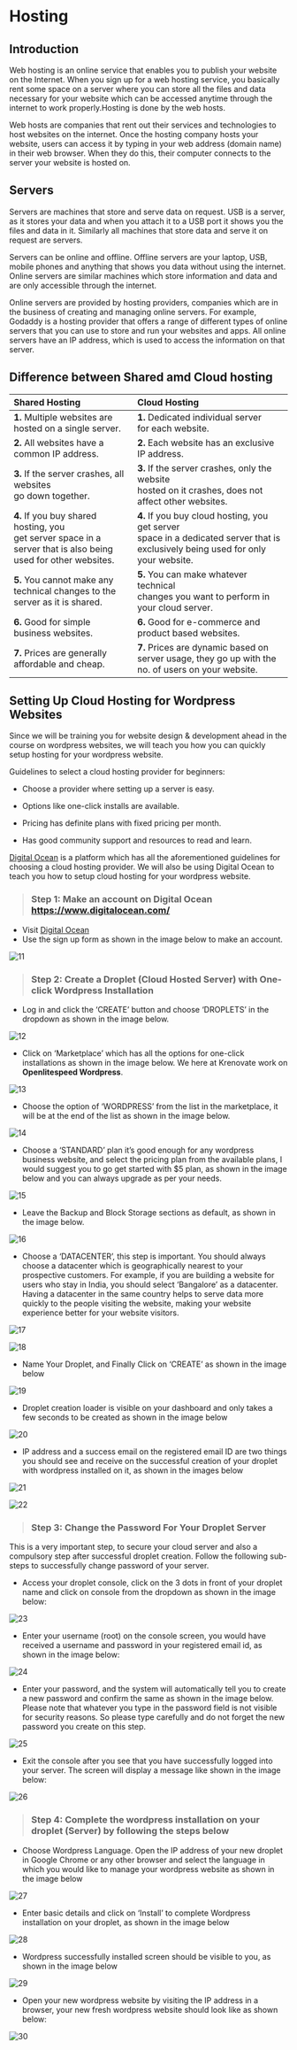 # **Hosting**
## **Introduction**

Web hosting is an online service that enables you to publish your website on the Internet. When you sign up for a web hosting service, you basically rent some space on a server where you can store all the files and data necessary for your website which can be accessed anytime through the internet to work properly.Hosting is done by the web hosts.

Web hosts are companies that rent out their services and technologies to host websites on the internet. Once the hosting company hosts your website, users can access it by typing in your web address (domain name) in their web browser. When they do this, their computer connects to the server your website is hosted on.

## **Servers**

Servers are machines that store and serve data on request. USB is a server, as it stores your data and when you attach it to a USB port it shows you the files and data in it. Similarly all machines that store data and serve it on request are servers.


Servers can be online and offline. Offline servers are your laptop, USB, mobile phones and anything that shows you data without using the internet. Online servers are similar machines which store information and data and are only accessible through the internet.


Online servers are provided by hosting providers, companies which are in the business of creating and managing online servers. For example, Godaddy is a hosting provider that offers a range of different types of online servers that you can use to store and run your websites and apps. All online servers have an IP address, which is used to access the information on that server.

## **Difference between Shared amd Cloud hosting**

| **Shared Hosting** | **Cloud Hosting**|
| :-------------- | :-------------|
| **1.** Multiple websites are hosted on a single server.| **1.** Dedicated individual server<br>for each website. |
| **2.** All websites have a<br>common IP address. | **2.** Each website has an exclusive<br>IP address. |
| **3.** If the server crashes, all websites <br>go down together. | **3.** If the server crashes, only the website<br>hosted on it crashes, does not affect other websites. |
| **4.** If you buy shared hosting, you <br>get server space in a server that is also being used for other websites.| **4.** If you buy cloud hosting, you get server<br> space in a dedicated server that is exclusively being used for only your website. |
| **5.** You cannot make any technical changes to the server as it is shared. | **5.** You can make whatever technical<br>changes you want to perform in your cloud server. |
| **6.**  Good for simple business websites. | **6.** Good for e-commerce and product based websites.
| **7.** Prices are generally affordable and cheap. | **7.** Prices are dynamic based on server usage, they go up with the no. of users on your website. |

## **Setting Up Cloud Hosting for Wordpress Websites**
Since we will be training you for website design & development ahead in the course on wordpress websites, we will teach you how you can quickly setup hosting for your wordpress website.

Guidelines to select a cloud hosting provider for beginners:

- Choose a provider where setting up a server is easy.

-  Options like one-click installs are available.

- Pricing has definite plans with fixed pricing per month.

-  Has good community support and resources to read and learn.

[Digital Ocean](https://www.digitalocean.com/) is a platform which has all the aforementioned guidelines for choosing a cloud hosting provider. We will also be using Digital Ocean to teach you how to setup cloud hosting for your wordpress website.

>### **Step 1:** Make an account on Digital Ocean <https://www.digitalocean.com/>

-  Visit [Digital Ocean](https://www.digitalocean.com/)
-  Use the sign up form as shown in the image below to make an account.

![11](images/pdf3-image1.jpg)

>### **Step 2:** Create a Droplet (Cloud Hosted Server) with One-click Wordpress Installation  


-  Log in and click the ‘CREATE’ button and choose ‘DROPLETS’ in the dropdown as shown
in the image below.

![12](images/pdf3-image2.jpg)

-  Click on ‘Marketplace’ which has all the options for one-click installations as shown in the image below. We here at Krenovate work on **Openlitespeed Wordpress**.

![13](images/pdf3-image3.jpg)

-  Choose the option of ‘WORDPRESS’ from the list in the marketplace, it will be at the end
of the list as shown in the image below.

![14](images/pdf3-image4.jpg)

-  Choose a ‘STANDARD’ plan it’s good enough for any wordpress business website, and select the pricing plan from the available plans, I would suggest you to go get started with
$5 plan, as shown in the image below and you can always upgrade as per your needs.

![15](images/pdf3-image5.jpg)

-  Leave the Backup and Block Storage sections as default, as shown in the image below.

![16](images/pdf3-image6.jpg)

-  Choose a ‘DATACENTER’, this step is important. You should always choose a datacenter which is geographically nearest to your prospective customers. For example, if you are building a website for users who stay in India, you should select ‘Bangalore’ as a datacenter. Having a datacenter in the same country helps to serve data more quickly to the people visiting the website, making your website experience better for your website visitors.

![17](images/pdf3-image7.jpg)

![18](images/pdf3-image8.jpg)

-  Name Your Droplet, and Finally Click on ‘CREATE’ as shown in the image below

![19](images/pdf3-image9.jpg)

-  Droplet creation loader is visible on your dashboard and only takes a few seconds to be created as shown in the image below

![20](images/pdf3-image10.jpg)

-  IP address and a success email on the registered email ID are two things you should see and receive on the successful creation of your droplet with wordpress installed on it, as shown in the images below

![21](images/pdf3-image11.jpg)

![22](images/pdf3-image12.jpg)

>### **Step 3:** Change the Password For Your Droplet Server

This is a very important step, to secure your cloud server and also a compulsory step after successful droplet creation. Follow the following sub-steps to successfully change password of your server.
-  Access your droplet console, click on the 3 dots in front of your droplet name and click on console from the dropdown as shown in the image below:

![23](images/pdf3-image13.jpg)

-  Enter your username (root) on the console screen, you would have received a username
and password in your registered email id, as shown in the image below:

![24](images/pdf3-image14.png)

-  Enter your password, and the system will automatically tell you to create a new password and confirm the same as shown in the image below. Please note that whatever you type in the password field is not visible for security reasons. So please type carefully and do not forget the new password you create on this step.

![25](images/pdf3-image15.png)

-  Exit the console after you see that you have successfully logged into your server. The screen will display a message like shown in the image below:

![26](images/pdf3-image16.png)

>### **Step 4:** Complete the wordpress installation on your droplet (Server) by following the steps below

-  Choose Wordpress Language. Open the IP address of your new droplet in Google Chrome or any other browser and select the language in which you would like to manage your wordpress website as shown in the image below

![27](images/pdf3-image17.jpg)

-  Enter basic details and click on ‘Install’ to complete Wordpress installation on your droplet, as shown in the image below

![28](images/pdf3-image18.jpg)

-  Wordpress successfully installed screen should be visible to you, as shown in the image below

![29](images/pdf3-image19.jpg)

-  Open your new wordpress website by visiting the IP address in a browser, your new fresh
wordpress website should look like as shown below:

![30](images/pdf3-image20.jpg)